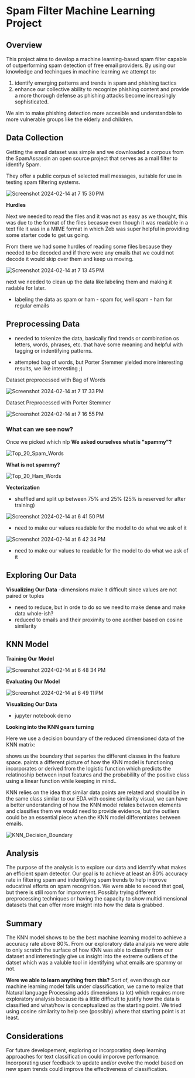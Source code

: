 # Spam Filter Machine Learning Project

## Overview

This project aims to develop a machine learning-based spam filter capable of outperforming spam detection of free email providers. 
By using our knowledge and techinques in machine learning we attempt to:
1. identify emerging patterns and trends in spam and phishing tactics
2. enhance our collective ability to recognize phishing content and provide a
   more thorough defense as phishing attacks become increasingly sophisticated.

We aim to make phishing detection more accesible and understandble to more vulnerable groups like the elderly and children.

## Data Collection

Getting the email dataset was simple and we downloaded a corpous from the SpamAssassin an open source project that serves as a mail filter to identify Spam.

They offer a public corpus of selected mail messages, suitable for use in testing spam filtering systems.


![Screenshot 2024-02-14 at 7 15 30 PM](https://github.com/vincehsanchez/bestspamfilter/assets/141890646/6d1ecc25-b6e1-4c75-8bfe-397b2b306c2a)


**Hurdles**


Next we needed to read the files and it was not as easy as we thought, this was due to the format of the files becasue even though it was readable in a text file it was in a MIME format in which Zeb was super helpful in providing some starter code to get us going. 



From there we had some hurdles of reading some files because they needed to be decoded and if there were any emails that we could not decode it would skip over them and keep us moving.

![Screenshot 2024-02-14 at 7 13 45 PM](https://github.com/vincehsanchez/bestspamfilter/assets/141890646/715e955c-de5a-4cd4-bb19-8e18359916f6)

next we needed to clean up the data like labeling them and making it radable for later.

- labeling the data as spam or ham
        - spam for, well spam
        - ham for regular emails

## Preprocessing Data
- needed to tokenize the data, basically find trends or combination os letters, words, phrases, etc. that have some meaning and helpful with tagging or indentifying patterns.
  
- attempted bag of words, but Porter Stemmer yielded more interesting results, we like interesting ;)

Dataset preprocessed with Bag of Words


![Screenshot 2024-02-14 at 7 17 33 PM](https://github.com/vincehsanchez/bestspamfilter/assets/141890646/3235708c-fcbe-4617-9396-400c76c2ef50)



Dataset Preprocessed with Porter Stemmer


![Screenshot 2024-02-14 at 7 16 55 PM](https://github.com/vincehsanchez/bestspamfilter/assets/141890646/a11493ee-2a3e-4517-9793-fb71bb1bc249)



### What can we see now?
Once we picked which nlp 
**We asked ourselves what is "spammy"?**


![Top_20_Spam_Words](https://github.com/vincehsanchez/bestspamfilter/assets/141890646/6f579cc0-ff3b-4f62-8580-c726555d642d)


**What is not spammy?**


![Top_20_Ham_Words](https://github.com/vincehsanchez/bestspamfilter/assets/141890646/4e85f14a-270a-43ef-9027-17ae5825b90f)


**Vectorization**
- shuffled and split up between 75% and 25% (25% is reserved for after training)

  
![Screenshot 2024-02-14 at 6 41 50 PM](https://github.com/vincehsanchez/bestspamfilter/assets/141890646/ce700464-1f00-41aa-a556-651c5054b7cd)


- need to make our values readable for the model to do what we ask of it


![Screenshot 2024-02-14 at 6 42 34 PM](https://github.com/vincehsanchez/bestspamfilter/assets/141890646/2a4387ed-3910-407a-8848-b907910bc377)


- need to make our values to readable for the model to do what we ask of it

## Exploring Our Data


**Visualizing Our Data**
-dimensions make it difficult since values are not paired or tuples
- need to reduce, but in orde to do so we need to make dense and make data whole-ish?
- reduced to emails and their proximity to one aonther based on cosine similarity

## KNN Model

**Training Our Model**


![Screenshot 2024-02-14 at 6 48 34 PM](https://github.com/vincehsanchez/bestspamfilter/assets/141890646/9ae26430-4407-4e1c-961b-6c7b4ddb2b3c)


**Evaluating Our Model**


![Screenshot 2024-02-14 at 6 49 11 PM](https://github.com/vincehsanchez/bestspamfilter/assets/141890646/9a989c2a-a273-4a60-83dd-70d621299af7)


**Visualizing Our Data**

- jupyter notebook demo

**Looking into the KNN gears turning**

Here we use a decision boundary of the reduced dimensioned data of the KNN matrix:

shows us the boundary that separtes the different classes in the feature space.
paints a different picture of how the KNN model is functioning
incorporates or derived from the logistic function which predicts the relatinoship between input features and the probabililty of the positive class using a linear function
while keeping in mind..

KNN relies on the idea that similar data points are related and should be in the same class
similar to our EDA with cosine similarity visual, we can have a better understanding of how the KNN model relates between elements and classifies them
we would need to provide evidence, but the outliers could be an essential piece when the KNN model differentiates between emails.


![KNN_Decision_Boundary](https://github.com/vincehsanchez/bestspamfilter/assets/141890646/2ed88660-35c5-4a15-a210-550f51f7027d)


## Analysis

The purpose of the analysis is to explore our data and identify what makes an efficient spam detector. Our goal is to achieve at least an 80% accuracy rate in filtering spam and indentifying spam trends to help improve educatinal efforts on spam recognition. We were able to exceed that goal, but there is still room for improvment. Possibly trying different preprocessing techniques or having the capacity to show multidimensional datasets that can offer more insight into how the data is grabbed.

## Summary

The KNN model shows to be the best machine learning model to achieve a accuracy rate above 80%. From our exploratory data analysis we were able 
to only scratch the surface of how KNN was able to classify from our dataset and interestingly give us insight into the extreme outliers of the datset 
which was a valuble tool in identifying what emails are spammy or not.

**Were we able to learn anything from this?**
Sort of, even though our machine learning model falls under classification, we came to realize that Natural language Processing adds dimensions (a lot) which requires more exploratory analysis because its a little difficult to justify how the data is classified and what/how is conceptualized as the starting point. We tried using cosine similarity to help see (possibly) where that starting point is at least.


## Considerations
For future developement, exploring or incorporating deep learning approaches for text classification could imporove performance.
Incorporating user feedback to update and/or evolve the model based on new spam trends could improve the effectiveness of classification.

